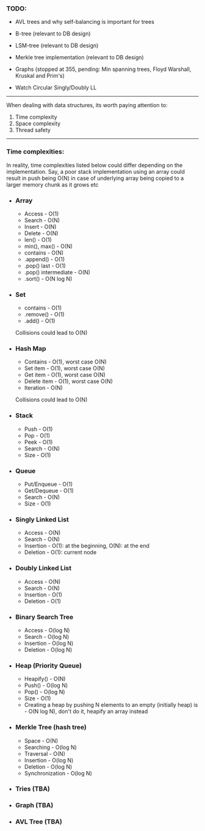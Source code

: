 ### TODO:

- AVL trees and why self-balancing is important for trees

- B-tree (relevant to DB design)

- LSM-tree (relevant to DB design)

- Merkle tree implementation (relevant to DB design)

- Graphs (stopped at 355, pending: Min spanning trees, Floyd Warshall, Kruskal and Prim's)

- Watch Circular Singly/Doubly LL

---

When dealing with data structures, its worth paying attention to:
1) Time complexity 
2) Space complexity
3) Thread safety

---

### Time complexities:

In reality, time complexities listed below could differ depending on the 
implementation. Say, a poor stack implementation using an array could result 
in push being O(N) in case of underlying array being copied to a larger 
memory chunk as it grows etc

- ### Array

    - Access - O(1)
    - Search - O(N)
    - Insert - O(N)
    - Delete - O(N)
    - len() - O(1)
    - min(), max() - O(N)
    - contains - O(N)
    - .append() - O(1)
    - .pop() last - O(1)
    - .pop() intermediate - O(N)
    - .sort() - O(N log N)


- ### Set

    - contains - O(1)
    - .remove() - O(1)
    - .add() - O(1)

  Collisions could lead to O(N)


- ### Hash Map

    - Contains - O(1), worst case O(N)
    - Set item - O(1), worst case O(N)
    - Get item - O(1), worst case O(N)
    - Delete item - O(1), worst case O(N)
    - Iteration - O(N)
  
  Collisions could lead to O(N)
  

- ### Stack

  - Push - O(1)
  - Pop - O(1)
  - Peek - O(1)
  - Search - O(N)
  - Size - O(1)


- ### Queue

  - Put/Enqueue - O(1)
  - Get/Dequeue - O(1)
  - Search - O(N)
  - Size - O(1)


- ### Singly Linked List

  - Access - O(N)
  - Search - O(N)
  - Insertion - O(1): at the beginning, O(N): at the end
  - Deletion - O(1): current node


- ### Doubly Linked List

  - Access - O(N)
  - Search - O(N)
  - Insertion - O(1)
  - Deletion - O(1)


- ### Binary Search Tree
  
  - Access - O(log N)
  - Search - O(log N)
  - Insertion - O(log N)
  - Deletion - O(log N)


- ### Heap (Priority Queue)

  - Heapify() - O(N)
  - Push() - O(log N)
  - Pop() - O(log N)
  - Size - O(1)
  - Creating a heap by pushing N elements to an empty (initially heap) is - O(N log N), 
  don't do it, heapify an array instead


- ### Merkle Tree (hash tree)

  - Space - O(N)
  - Searching - O(log N)
  - Traversal - O(N)
  - Insertion - O(log N)
  - Deletion - O(log N)
  - Synchronization - O(log N)


- ### Tries (TBA)


- ### Graph (TBA)


- ### AVL Tree (TBA)
